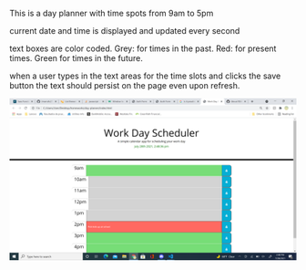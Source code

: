 This is a day planner with time spots from 9am to 5pm

current date and time is displayed and updated every second

text boxes are color coded.
Grey: for times in the past.
Red: for present times.
Green for times in the future.

when a user types in the text areas for the time slots and clicks the save button the text should persist on the page
even upon refresh.

![here's a screenshot of the planner](assets\2021-07-28%20(1).png)